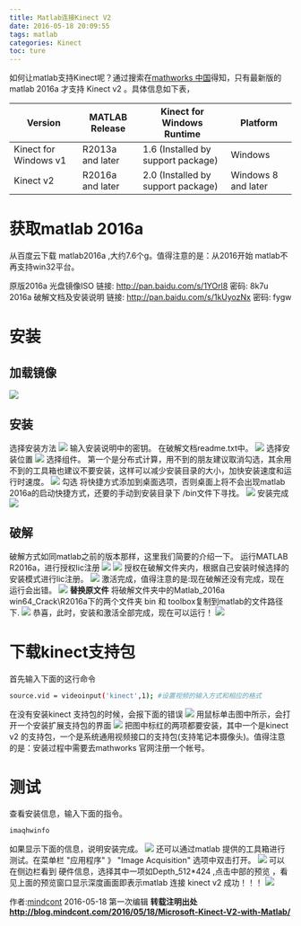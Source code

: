 ```yaml
---
title: Matlab连接Kinect V2
date: 2016-05-18 20:09:55
tags: matlab
categories: Kinect
toc: ture
---
```

如何让matlab支持Kinect呢？通过搜索在[mathworks 中国](http://cn.mathworks.com/hardware-support/kinect-windows.html)得知，只有最新版的 matlab 2016a 才支持 Kinect v2 。具体信息如下表，

|Version|	MATLAB Release	|Kinect for Windows Runtime	|Platform|
|---|---|---|---|
|Kinect for Windows v1|	R2013a and later|	1.6 (Installed by support package)|	Windows|
|Kinect v2	|R2016a and later|	2.0 (Installed by support package)|	Windows 8 and later|

# 获取matlab 2016a

从百度云下载 matlab2016a ,大约7.6个g。值得注意的是：从2016开始 matlab不再支持win32平台。 

原版2016a 光盘镜像ISO
链接: http://pan.baidu.com/s/1YOrl8 密码: 8k7u
2016a 破解文档及安装说明
链接: http://pan.baidu.com/s/1kUyozNx 密码: fygw

# 安装

## 加载镜像
![](/images/matlab-2016a/matlab-2016a-1.jpg)
## 安装
选择安装方法
![](/images/matlab-2016a/matlab-2016a-2.jpg)
输入安装说明中的密钥。 在破解文档readme.txt中。
![](/images/matlab-2016a/matlab-2016a-3.jpg)
选择安装位置
![](/images/matlab-2016a/matlab-2016a-4.jpg)
选择组件。 第一个是分布式计算，用不到的朋友建议取消勾选，其余用不到的工具箱也建议不要安装，这样可以减少安装目录的大小，加快安装速度和运行时速度。
![](/images/matlab-2016a/matlab-2016a-5.jpg)
勾选 将快捷方式添加到桌面选项，否则桌面上将不会出现matlab 2016a的启动快捷方式，还要的手动到安装目录下 /bin文件下寻找。
![](/images/matlab-2016a/matlab-2016a-6.jpg)
安装完成
![](/images/matlab-2016a/matlab-2016a-7.jpg)
## 破解
破解方式如同matlab之前的版本那样，这里我们简要的介绍一下。
运行MATLAB R2016a，进行授权lic注册
![](/images/matlab-2016a/matlab-2016a-8.jpg)
![](/images/matlab-2016a/matlab-2016a-9.jpg)
授权在破解文件夹内，根据自己安装时候选择的安装模式进行lic注册。
![](/images/matlab-2016a/matlab-2016a-10.jpg)
激活完成，值得注意的是:现在破解还没有完成，现在运行会出错。
![](/images/matlab-2016a/matlab-2016a-11.jpg)
**替换原文件** 将破解文件夹中的Matlab_2016a win64_Crack\R2016a下的两个文件夹 bin 和 toolbox复制到matlab的文件路径下.
![](/images/matlab-2016a/matlab-2016a-12.jpg)
恭喜，此时，安装和激活全部完成，现在可以运行！
![](/images/matlab-2016a/matlab-2016a-13.jpg)
# 下载kinect支持包
首先输入下面的这行命令
```bash
source.vid = videoinput('kinect',1); #设置视频的输入方式和相应的格式
```
在没有安装kinect 支持包的时候，会报下面的错误
![](/images/matlab-2016a/kinect-v2-1.png)
用鼠标单击图中所示，会打开一个安装扩展支持包的界面
![](/images/matlab-2016a/kinect-v2-2.png)
把图中标红的两项都要安装，其中一个是kinect v2 的支持包，一个是系统通用视频接口的支持包(支持笔记本摄像头)。值得注意的是：安装过程中需要去mathworks 官网注册一个帐号。
# 测试
查看安装信息，输入下面的指令。
```bash
imaqhwinfo 
```
如果显示下面的信息，说明安装完成。
![](/images/matlab-2016a/kinect-v2-3.png)
还可以通过matlab 提供的工具箱进行测试。在菜单栏 "应用程序" 》 "Image Acquisition" 选项中双击打开。
![](/images/matlab-2016a/kinect-v2-4.png)
可以在侧边栏看到 硬件信息，选择其中一项如Depth_512*424 ,点击中部的预览 ，看见上面的预览窗口显示深度画面即表示matlab 连接 kinect v2 成功！！！
![](/images/matlab-2016a/kinect-v2-5.png)

作者:[mindcont](https://github.com/mindcont)  2016-05-18 第一次编辑
**转载注明出处 http://blog.mindcont.com/2016/05/18/Microsoft-Kinect-V2-with-Matlab/**